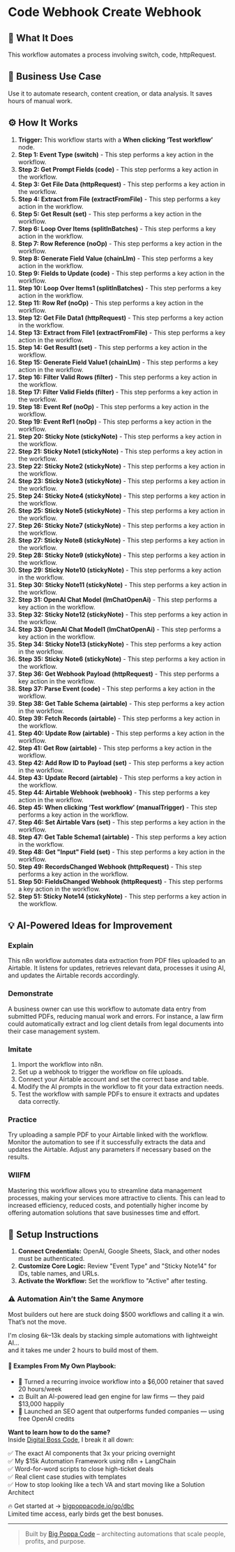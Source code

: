 # Code Webhook Create Webhook

## 🚀 What It Does
This workflow automates a process involving switch, code, httpRequest.

## 💼 Business Use Case
Use it to automate research, content creation, or data analysis. It saves hours of manual work.

## ⚙️ How It Works
1.  **Trigger:** This workflow starts with a **When clicking ‘Test workflow’** node.
2. **Step 1: Event Type (switch)** - This step performs a key action in the workflow.
3. **Step 2: Get Prompt Fields (code)** - This step performs a key action in the workflow.
4. **Step 3: Get File Data (httpRequest)** - This step performs a key action in the workflow.
5. **Step 4: Extract from File (extractFromFile)** - This step performs a key action in the workflow.
6. **Step 5: Get Result (set)** - This step performs a key action in the workflow.
7. **Step 6: Loop Over Items (splitInBatches)** - This step performs a key action in the workflow.
8. **Step 7: Row Reference (noOp)** - This step performs a key action in the workflow.
9. **Step 8: Generate Field Value (chainLlm)** - This step performs a key action in the workflow.
10. **Step 9: Fields to Update (code)** - This step performs a key action in the workflow.
11. **Step 10: Loop Over Items1 (splitInBatches)** - This step performs a key action in the workflow.
12. **Step 11: Row Ref (noOp)** - This step performs a key action in the workflow.
13. **Step 12: Get File Data1 (httpRequest)** - This step performs a key action in the workflow.
14. **Step 13: Extract from File1 (extractFromFile)** - This step performs a key action in the workflow.
15. **Step 14: Get Result1 (set)** - This step performs a key action in the workflow.
16. **Step 15: Generate Field Value1 (chainLlm)** - This step performs a key action in the workflow.
17. **Step 16: Filter Valid Rows (filter)** - This step performs a key action in the workflow.
18. **Step 17: Filter Valid Fields (filter)** - This step performs a key action in the workflow.
19. **Step 18: Event Ref (noOp)** - This step performs a key action in the workflow.
20. **Step 19: Event Ref1 (noOp)** - This step performs a key action in the workflow.
21. **Step 20: Sticky Note (stickyNote)** - This step performs a key action in the workflow.
22. **Step 21: Sticky Note1 (stickyNote)** - This step performs a key action in the workflow.
23. **Step 22: Sticky Note2 (stickyNote)** - This step performs a key action in the workflow.
24. **Step 23: Sticky Note3 (stickyNote)** - This step performs a key action in the workflow.
25. **Step 24: Sticky Note4 (stickyNote)** - This step performs a key action in the workflow.
26. **Step 25: Sticky Note5 (stickyNote)** - This step performs a key action in the workflow.
27. **Step 26: Sticky Note7 (stickyNote)** - This step performs a key action in the workflow.
28. **Step 27: Sticky Note8 (stickyNote)** - This step performs a key action in the workflow.
29. **Step 28: Sticky Note9 (stickyNote)** - This step performs a key action in the workflow.
30. **Step 29: Sticky Note10 (stickyNote)** - This step performs a key action in the workflow.
31. **Step 30: Sticky Note11 (stickyNote)** - This step performs a key action in the workflow.
32. **Step 31: OpenAI Chat Model (lmChatOpenAi)** - This step performs a key action in the workflow.
33. **Step 32: Sticky Note12 (stickyNote)** - This step performs a key action in the workflow.
34. **Step 33: OpenAI Chat Model1 (lmChatOpenAi)** - This step performs a key action in the workflow.
35. **Step 34: Sticky Note13 (stickyNote)** - This step performs a key action in the workflow.
36. **Step 35: Sticky Note6 (stickyNote)** - This step performs a key action in the workflow.
37. **Step 36: Get Webhook Payload (httpRequest)** - This step performs a key action in the workflow.
38. **Step 37: Parse Event (code)** - This step performs a key action in the workflow.
39. **Step 38: Get Table Schema (airtable)** - This step performs a key action in the workflow.
40. **Step 39: Fetch Records (airtable)** - This step performs a key action in the workflow.
41. **Step 40: Update Row (airtable)** - This step performs a key action in the workflow.
42. **Step 41: Get Row (airtable)** - This step performs a key action in the workflow.
43. **Step 42: Add Row ID to Payload (set)** - This step performs a key action in the workflow.
44. **Step 43: Update Record (airtable)** - This step performs a key action in the workflow.
45. **Step 44: Airtable Webhook (webhook)** - This step performs a key action in the workflow.
46. **Step 45: When clicking ‘Test workflow’ (manualTrigger)** - This step performs a key action in the workflow.
47. **Step 46: Set Airtable Vars (set)** - This step performs a key action in the workflow.
48. **Step 47: Get Table Schema1 (airtable)** - This step performs a key action in the workflow.
49. **Step 48: Get "Input" Field (set)** - This step performs a key action in the workflow.
50. **Step 49: RecordsChanged Webhook (httpRequest)** - This step performs a key action in the workflow.
51. **Step 50: FieldsChanged Webhook (httpRequest)** - This step performs a key action in the workflow.
52. **Step 51: Sticky Note14 (stickyNote)** - This step performs a key action in the workflow.

## 💡 AI-Powered Ideas for Improvement
### Explain
This n8n workflow automates data extraction from PDF files uploaded to an Airtable. It listens for updates, retrieves relevant data, processes it using AI, and updates the Airtable records accordingly.

### Demonstrate
A business owner can use this workflow to automate data entry from submitted PDFs, reducing manual work and errors. For instance, a law firm could automatically extract and log client details from legal documents into their case management system.

### Imitate
1. Import the workflow into n8n.
2. Set up a webhook to trigger the workflow on file uploads.
3. Connect your Airtable account and set the correct base and table.
4. Modify the AI prompts in the workflow to fit your data extraction needs.
5. Test the workflow with sample PDFs to ensure it extracts and updates data correctly.

### Practice
Try uploading a sample PDF to your Airtable linked with the workflow. Monitor the automation to see if it successfully extracts the data and updates the Airtable. Adjust any parameters if necessary based on the results.

### WIIFM
Mastering this workflow allows you to streamline data management processes, making your services more attractive to clients. This can lead to increased efficiency, reduced costs, and potentially higher income by offering automation solutions that save businesses time and effort.

## 🔧 Setup Instructions
1. **Connect Credentials:** OpenAI, Google Sheets, Slack, and other nodes must be authenticated.
2. **Customize Core Logic:** Review "Event Type" and "Sticky Note14" for IDs, table names, and URLs.
3. **Activate the Workflow:** Set the workflow to "Active" after testing.

### ⚠️ Automation Ain’t the Same Anymore

Most builders out here are stuck doing $500 workflows and calling it a win.  
That’s not the move.  

I'm closing $6k–$13k deals by stacking simple automations with lightweight AI...  
and it takes me under 2 hours to build most of them.

#### 🧠 Examples From My Own Playbook:
- 🔁 Turned a recurring invoice workflow into a $6,000 retainer that saved 20 hours/week  
- ⚖️ Built an AI-powered lead gen engine for law firms — they paid $13,000 happily  
- 🚀 Launched an SEO agent that outperforms funded companies — using free OpenAI credits  

**Want to learn how to do the same?**  
Inside [Digital Boss Code](https://bigpoppacode.io/go/dbc), I break it all down:

✅ The exact AI components that 3x your pricing overnight  
✅ My $15k Automation Framework using n8n + LangChain  
✅ Word-for-word scripts to close high-ticket deals  
✅ Real client case studies with templates  
✅ How to stop looking like a tech VA and start moving like a Solution Architect  

🔥 Get started at → [bigpoppacode.io/go/dbc](https://bigpoppacode.io/go/dbc)  
Limited time access, early birds get the best bonuses.

---
> Built by [Big Poppa Code](https://bigpoppacode.io) – architecting automations that scale people, profits, and purpose.
